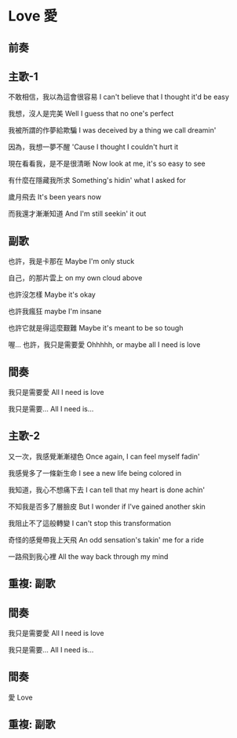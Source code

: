 # Love 愛

## 前奏

## 主歌-1

不敢相信，我以為這會很容易
I can't believe that I thought it'd be easy

我想，沒人是完美
Well I guess that no one's perfect

我被所謂的作夢給欺騙
I was deceived by a thing we call dreamin'

因為，我想一夢不醒
'Cause I thought I couldn't hurt it

現在看看我，是不是很清晰
Now look at me, it's so easy to see

有什麼在隱藏我所求
Something's hidin' what I asked for

歲月飛去
It's been years now

而我還才漸漸知道
And I'm still seekin' it out

## 副歌

也許，我是卡那在
Maybe I'm only stuck

自己，的那片雲上
on my own cloud above

也許沒怎樣
Maybe it's okay

也許我瘋狂
maybe I'm insane

也許它就是得這麼艱難
Maybe it's meant to be so tough

喔... 也許，我只是需要愛
Ohhhhh, or maybe all I need is love

## 間奏

我只是需要愛
All I need is love

我只是需要...
All I need is...

## 主歌-2

又一次，我感覺漸漸褪色
Once again, I can feel myself fadin'

我感覺多了一條新生命
I see a new life being colored in

我知道，我心不想痛下去
I can tell that my heart is done achin'

不知我是否多了層臉皮
But I wonder if I've gained another skin

我阻止不了這般轉變
I can't stop this transformation

奇怪的感覺帶我上天飛
An odd sensation's takin' me for a ride

一路飛到我心裡
All the way back through my mind

## 重複: 副歌

## 間奏

我只是需要愛
All I need is love

我只是需要...
All I need is...

## 間奏

愛
Love

## 重複: 副歌
